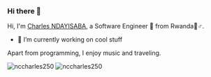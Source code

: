 
### Hi there 👋

Hi, I'm [Charles NDAYISABA](https://nccharles.site), a Software Engineer 🚀 from Rwanda🏽‍♂️.
- 🌱 I’m currently working on cool stuff

Apart from programming, I enjoy music and traveling.

<img src="https://github-readme-stats.vercel.app/api?username=nccharles250&show_icons=true&theme=gotham" alt="nccharles250" />

<img src="https://github-readme-stats.vercel.app/api/top-langs/?username=nccharles250&show_icons=true&theme=gotham&layout=compact" alt="nccharles250" />
